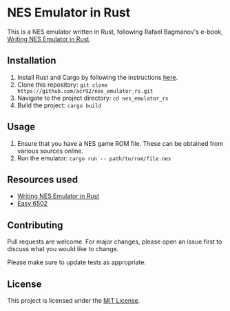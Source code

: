 # NES Emulator in Rust

This is a NES emulator written in Rust, following Rafael Bagmanov's e-book, [Writing NES Emulator in Rust](https://bugzmanov.github.io/nes_ebook).

## Installation

1. Install Rust and Cargo by following the instructions [here](https://www.rust-lang.org/tools/install).
2. Clone this repository: `git clone https://github.com/acr92/nes_emulator_rs.git`
3. Navigate to the project directory: `cd nes_emulator_rs`
4. Build the project: `cargo build`

## Usage

1. Ensure that you have a NES game ROM file. These can be obtained from various sources online.
2. Run the emulator: `cargo run -- path/to/rom/file.nes`

## Resources used

- [Writing NES Emulator in Rust](https://bugzmanov.github.io/nes_ebook)
- [Easy 6502](https://skilldrick.github.io/easy6502/)

## Contributing

Pull requests are welcome. For major changes, please open an issue first to discuss what you would like to change.

Please make sure to update tests as appropriate.

## License

This project is licensed under the [MIT License](https://opensource.org/licenses/MIT).
